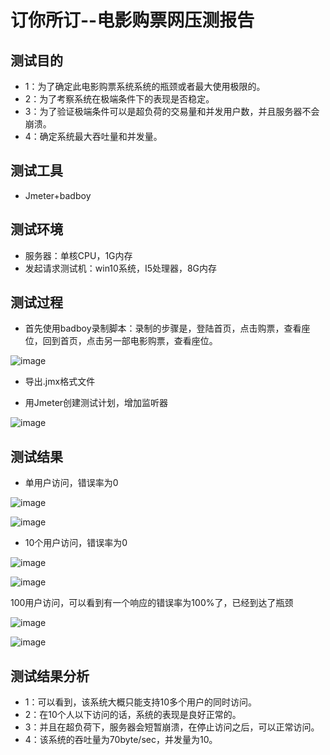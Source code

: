 # 订你所订--电影购票网压测报告




## 测试目的
- 1：为了确定此电影购票系统系统的瓶颈或者最大使用极限的。
- 2：为了考察系统在极端条件下的表现是否稳定。
- 3：为了验证极端条件可以是超负荷的交易量和并发用户数，并且服务器不会崩溃。
- 4：确定系统最大吞吐量和并发量。
## 测试工具
- Jmeter+badboy
## 测试环境
- 服务器：单核CPU，1G内存
- 发起请求测试机：win10系统，I5处理器，8G内存
## 测试过程
- 首先使用badboy录制脚本：录制的步骤是，登陆首页，点击购票，查看座位，回到首页，点击另一部电影购票，查看座位。

![image](https://github.com/SevenDwarfs/Dashboard/blob/master/1.png)


- 导出.jmx格式文件

- 用Jmeter创建测试计划，增加监听器


![image](https://github.com/SevenDwarfs/Dashboard/blob/master/2.png)

## 测试结果
- 单用户访问，错误率为0

![image](https://github.com/SevenDwarfs/Dashboard/blob/master/3.png)

![image](https://github.com/SevenDwarfs/Dashboard/blob/master/4.png)

- 10个用户访问，错误率为0

![image](https://github.com/SevenDwarfs/Dashboard/blob/master/5.png)

![image](https://github.com/SevenDwarfs/Dashboard/blob/master/6.png)

100用户访问，可以看到有一个响应的错误率为100%了，已经到达了瓶颈

![image](https://github.com/SevenDwarfs/Dashboard/blob/master/7.png)

![image](https://github.com/SevenDwarfs/Dashboard/blob/master/8.png)

## 测试结果分析
- 1：可以看到，该系统大概只能支持10多个用户的同时访问。
- 2：在10个人以下访问的话，系统的表现是良好正常的。
- 3：并且在超负荷下，服务器会短暂崩溃，在停止访问之后，可以正常访问。
- 4：该系统的吞吐量为70byte/sec，并发量为10。
